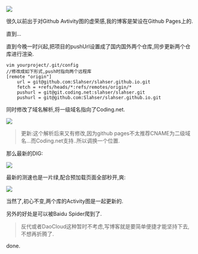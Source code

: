 ![](https://o4dyfn0ef.qnssl.com/image/2016-09-13-d257631f59976b1fa0845c5aac413147.png?imageView2/2/h/200) 

很久以前出于对Github Avtivity图的虚荣感,我的博客是架设在Github Pages上的. 

直到...  

直到今晚一时兴起,把项目的pushUrl设置成了国内国外两个仓库,同步更新两个仓库进行渲染. 

```
vim yourproject/.git/config
//修改成如下形式,push时指向两个远程库
[remote "origin"]
    url = git@github.com:Slahser/slahser.github.io.git
    fetch = +refs/heads/*:refs/remotes/origin/*
    pushurl = git@git.coding.net:slahser/slahser.git
    pushurl = git@github.com:Slahser/slahser.github.io.git
``` 

同时修改了域名解析,将一级域名指向了Coding.net. 

![](https://o4dyfn0ef.qnssl.com/image/2016-09-13-Screen%20Shot%202016-09-13%20at%2023.08.20.png?imageView2/2/h/300) 

> 更新:这个解析后来又有修改,因为github pages不太推荐CNAME为二级域名...而Coding.net支持..所以调换一个位置. 

那么最新的DIG: 

![](https://o4dyfn0ef.qnssl.com/image/2016-09-13-Screen%20Shot%202016-09-13%20at%2023.08.50.png?imageView2/2/h/400) 

最新的测速也是一片绿,配合预加载页面全部秒开,爽:  

![](https://o4dyfn0ef.qnssl.com/image/2016-09-13-Screen%20Shot%202016-09-13%20at%2023.11.30.png?imageView2/2/h/400) 

当然了,初心不变,两个库的Activity图是一起更新的. 

另外的好处是可以被Baidu Spider爬到了.  

> 反代或者DaoCloud这种暂时不考虑,写博客就是要简单便捷才能坚持下去,不想再折腾了. 

done. 



